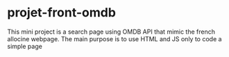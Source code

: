 # projet-front-omdb
This mini project is a search page using OMDB API that mimic the french allocine webpage.
The main purpose is to use HTML and JS only to code a simple page
